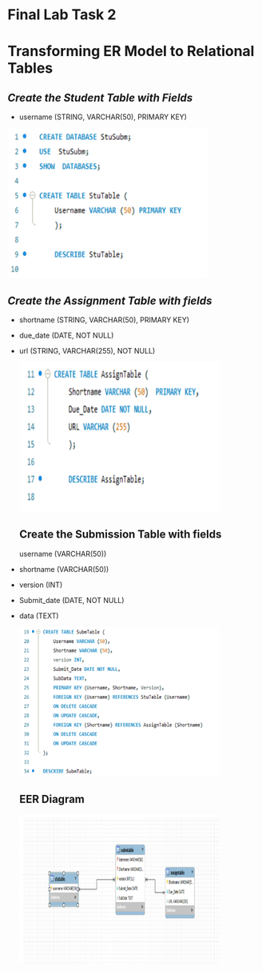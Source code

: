 # Final Lab Task 2

# Transforming ER Model to Relational Tables

## *Create the Student Table with Fields*

- username (STRING, VARCHAR(50), PRIMARY KEY)

<img src="Images/Stu_sub.png" alt="Alt Text" width="400" height="300">

## *Create the Assignment Table with fields*

- shortname (STRING, VARCHAR(50), PRIMARY KEY)
- due_date (DATE, NOT NULL)
- url (STRING, VARCHAR(255), NOT NULL)

  <img src="Images/Assign_table.png" alt="Alt Text" width="400" height="300">

  ## Create the Submission Table with fields

  username (VARCHAR(50))

- shortname (VARCHAR(50))
- version (INT)
- Submit_date (DATE, NOT NULL)
- data (TEXT)

  <img src="Images/SubMtable.png" alt="Alt Text" width="400" height="300">

  ## EER Diagram

  <img src="Images/ERD.png" alt="Alt Text" width="400" height="300">
